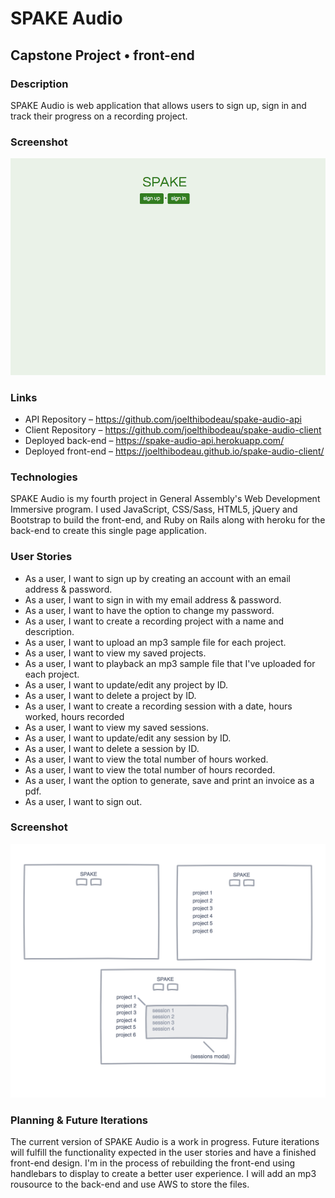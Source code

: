 # SPAKE Audio #

## Capstone Project • front-end ##

### Description ###

SPAKE Audio is web application that allows users to sign up, sign in and track
their progress on a recording project.

### Screenshot ###

![SPAKE Audio Screenshot](./images/spake-audio-ss.png)

### Links ###

* API Repository – https://github.com/joelthibodeau/spake-audio-api
* Client Repository – https://github.com/joelthibodeau/spake-audio-client
* Deployed back-end – https://spake-audio-api.herokuapp.com/
* Deployed front-end – https://joelthibodeau.github.io/spake-audio-client/

### Technologies ###

SPAKE Audio is my fourth project in General Assembly's Web Development Immersive
program. I used JavaScript, CSS/Sass, HTML5, jQuery and Bootstrap to build the
front-end, and Ruby on Rails along with heroku for the back-end to create this
single page application.


### User Stories ###

* As a user, I want to sign up by creating an account with an email address & password.
* As a user, I want to sign in with my email address & password.
* As a user, I want to have the option to change my password.
* As a user, I want to create a recording project with a name and description.
* As a user, I want to upload an mp3 sample file for each project.
* As a user, I want to view my saved projects.
* As a user, I want to playback an mp3 sample file that I've uploaded for each project.
* As a user, I want to update/edit any project by ID.
* As a user, I want to delete a project by ID.
* As a user, I want to create a recording session with a date, hours worked, hours recorded
* As a user, I want to view my saved sessions.
* As a user, I want to update/edit any session by ID.
* As a user, I want to delete a session by ID.
* As a user, I want to view the total number of hours worked.
* As a user, I want to view the total number of hours recorded.
* As a user, I want the option to generate, save and print an invoice as a pdf.
* As a user, I want to sign out.

### Screenshot ###

![SPAKE Audio Wireframe](./images/spake-audio-wireframe.png)

### Planning & Future Iterations ###

The current version of SPAKE Audio is a work in progress. Future iterations
will fulfill the functionality expected in the user stories and have a finished
front-end design. I'm in the process of rebuilding the front-end using handlebars
to display to create a better user experience. I will add an mp3 rousource to
the back-end and use AWS to store the files.
